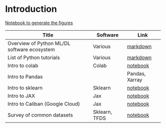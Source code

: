 # Introduction


[Notebook to generate the figures](https://github.com/probml/pyprobml/blob/master/notebooks/figures/chapter1_figures.ipynb)


[colab_intro]: https://colab.research.google.com/github/probml/pyprobml/blob/master/book1/intro/colab_intro.ipynb
[pandas_intro]: https://colab.research.google.com/github/probml/pyprobml/blob/master/book1/intro/pandas_intro.ipynb
[sklearn_intro]: https://colab.research.google.com/github/probml/pyprobml/blob/master/book1/intro/sklearn_intro.ipynb
[jax_intro]: https://colab.research.google.com/github/probml/pyprobml/blob/master/book1/intro/jax_intro.ipynb
[datasets]: https://colab.research.google.com/github/probml/pyprobml/blob/master/book1/intro/datasets.ipynb
[caliban]: https://colab.research.google.com/github/probml/pyprobml/blob/master/book1/intro/caliban.ipynb


|Title|Software|Link|
|-----------|----|----|
|Overview of Python ML/DL software ecosystem| Various | [markdown](software.md)|
|List of Python tutorials | Various | [markdown](python.md)|
|Intro to colab| Colab | [notebook][colab_intro]  |
|Intro to Pandas|  |Pandas, Xarray | [notebook][pandas_intro] |
|Intro to sklearn | Sklearn | [notebook][sklearn_intro] |
|Intro to JAX| Jax | [notebook][jax_intro] |
|Intro to Caliban (Google Cloud)| Jax | [notebook][caliban] |
|Survey of common datasets| Sklearn, TFDS| [notebook][datasets] |


